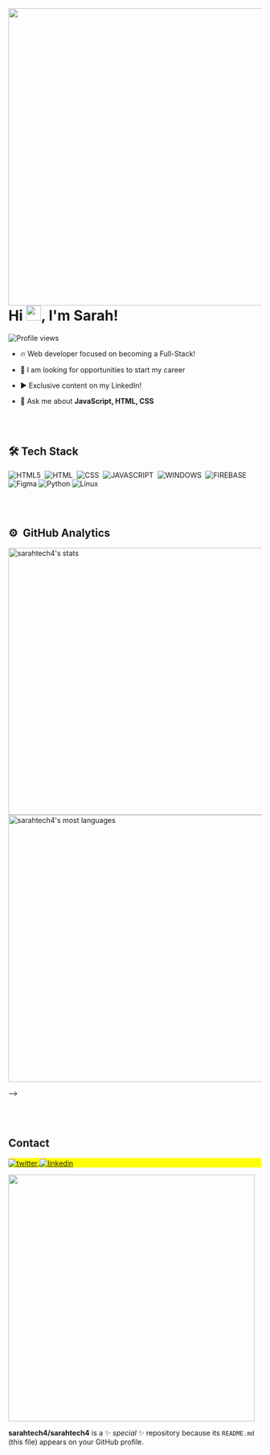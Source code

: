 <img align="right" height="590em" src="https://user-images.githubusercontent.com/126208084/228264323-c8db1427-5378-4f49-9d58-126fc7e2d306.png"/>

<h1 align="left">Hi <img src="https://raw.githubusercontent.com/kaueMarques/kaueMarques/master/hi.gif" height="30px">, I'm Sarah!</h1>

<p align="left"> <img src="https://komarev.com/ghpvc/?username=sarahtech4&color=yellow" alt="Profile views" /> </p>

- 🔥 Web developer focused on becoming a Full-Stack!

- 🔭 I am looking for opportunities to start my career

- ▶️ Exclusive content on my LinkedIn! 

- 💬 Ask me about **JavaScript, HTML, CSS**




<br><br>

## 🛠 Tech Stack

![HTML5](https://img.shields.io/badge/HTML5-E34F26?style=for-the-badge&logo=html5&logoColor=white)&nbsp;
![HTML](https://img.shields.io/badge/HTML-239120?style=for-the-badge&logo=html5&logoColor=white)&nbsp;
![CSS](https://img.shields.io/badge/CSS3-1572B6?style=for-the-badge&logo=css3&logoColor=white)&nbsp;
![JAVASCRIPT](https://img.shields.io/badge/JavaScript-F7DF1E?style=for-the-badge&logo=javascript&logoColor=black)&nbsp;
![WINDOWS](https://img.shields.io/badge/Windows-017AD7?style=for-the-badge&logo=windows&logoColor=white)&nbsp;
![FIREBASE](https://img.shields.io/badge/Firebase-F29D0C?style=for-the-badge&logo=firebase&logoColor=white)&nbsp;
![Figma](https://img.shields.io/badge/figma-%23F24E1E.svg?style=for-the-badge&logo=figma&logoColor=white)
![Python](https://img.shields.io/badge/python-3670A0?style=for-the-badge&logo=python&logoColor=ffdd54)
![Linux](https://img.shields.io/badge/Linux-FCC624?style=for-the-badge&logo=linux&logoColor=black)


<br><br>

## ⚙️ &nbsp;GitHub Analytics

<p align="left">
<img width="530em" src="https://github-readme-stats.vercel.app/api?username=sarahtech4&show_icons=true&theme=vision-friendly-dark" alt="sarahtech4's stats"/>
<img width="530em" src="https://github-readme-stats.vercel.app/api/top-langs/?username=sarahtech4&layout=compact&theme=vision-friendly-dark" alt="sarahtech4's most languages"/>
</p>
-->

<br><br>

## Contact

<p align="left" style="background:yellow">
<a href="https://twitter.com/Sarah02408273" target="_blank">
  <img align="center" src="https://img.shields.io/badge/-sarahtech4-05122A?style=flat&logo=twitter" alt="twitter"/>  
</a>
<a href="https://www.linkedin.com/in/sarah-de-paula-4232a7259/" target="_blank">
  <img align="center" src="https://img.shields.io/badge/-sarahdepaula-05122A?style=flat&logo=linkedin" alt="linkedin"/>
</a>
</p>



<img width="490em" src="https://github-readme-twitter-gazf.vercel.app/api?id=Sarah02408273&layout=wide&show_reply=off&show_retweet=off" />


**sarahtech4/sarahtech4** is a ✨ _special_ ✨ repository because its `README.md` (this file) appears on your GitHub profile.



